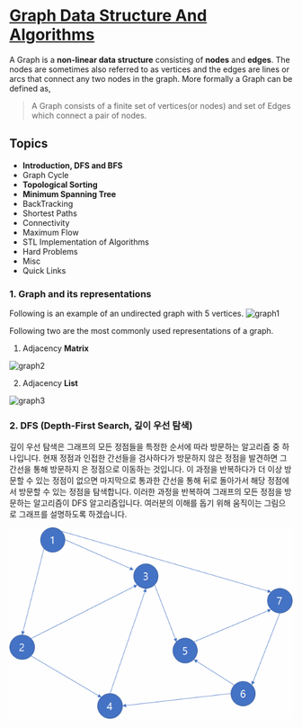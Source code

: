 # [Graph Data Structure And Algorithms](https://www.geeksforgeeks.org/graph-data-structure-and-algorithms/#introDFSnBFS)

A Graph is a **non-linear data structure** consisting of **nodes** and **edges**. The nodes are sometimes also referred to as vertices and the edges are lines or arcs that connect any two nodes in the graph. More formally a Graph can be defined as,
>A Graph consists of a finite set of vertices(or nodes) and set of Edges which connect a pair of nodes.

## Topics

* **Introduction, DFS and BFS**
* Graph Cycle
* **Topological Sorting**
* **Minimum Spanning Tree**
* BackTracking
* Shortest Paths
* Connectivity
* Maximum Flow
* STL Implementation of Algorithms
* Hard Problems
* Misc
* Quick Links

### 1. Graph and its representations

Following is an example of an undirected graph with 5 vertices.
![graph1](./img/graph.png)

Following two are the most commonly used representations of a graph.
1. Adjacency **Matrix**

![graph2](./img/adjacencymatrix.png)

2. Adjacency **List**

![graph3](./img/adjacencylist.png)

### 2. DFS (Depth-First Search, 깊이 우선 탐색)
깊이 우선 탐색은 그래프의 모든 정점들을 특정한 순서에 따라 방문하는 알고리즘 중 하나입니다. 현재 정점과 인접한 간선들을 검사하다가 방문하지 않은 정점을 발견하면 그 간선을 통해 방문하지 은 정점으로 이동하는 것입니다.
이 과정을 반복하다가 더 이상 방문할 수 있는 정점이 없으면 마지막으로 통과한 간선을 통해 뒤로 돌아가서 해당 정점에서 방문할 수 있는 정점을 탐색합니다. 이러한 과정을 반복하여 그래프의 모든 정점을 방문하는 알고리즘이 DFS 알고리즘입니다. 여러분의 이해를 돕기 위해 움직이는 그림으로 그래프를 설명하도록 하겠습니다.

![graph1](./img/algorithm_6-1.gif)
